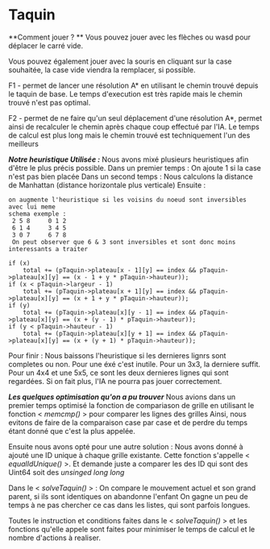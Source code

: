 # Taquin

**Comment jouer ? **
  Vous pouvez jouer avec les flèches ou wasd pour déplacer le carré vide.

  Vous pouvez également jouer avec la souris en cliquant sur la case souhaitée, la case vide viendra la remplacer, si possible.

  F1 - permet de lancer une résolution A* en utilisant le chemin trouvé depuis le taquin de base.
       Le temps d'execution est très rapide mais le chemin trouvé n'est pas optimal.

  F2 - permet de ne faire qu'un seul déplacement d'une résolution A*, permet ainsi de recalculer le chemin 
       après chaque coup effectué par l'IA. 
       Le temps de calcul est plus long mais le chemin trouvé est techniquement l'un des meilleurs


_**Notre heuristique Utilisée :**_
  Nous avons mixé plusieurs heuristiques afin d'être le plus précis possible.
  Dans un premier temps : 
      On ajoute 1 si la case n'est pas bien placée
  Dans un second temps :
      Nous calculons la distance de Manhattan (distance horizontale plus verticale)
  Ensuite :
     
	on augmente l'heuristique si les voisins du noeud sont inversibles avec lui meme 
	schema exemple : 
	 2 5 8     0 1 2
	 6 1 4     3 4 5
	 3 0 7     6 7 8
	 On peut observer que 6 & 3 sont inversibles et sont donc moins interessants a traiter

	if (x)
		total += (pTaquin->plateau[x - 1][y] == index && pTaquin->plateau[x][y] == (x - 1 + y * pTaquin->hauteur));
	if (x < pTaquin->largeur - 1)
		total += (pTaquin->plateau[x + 1][y] == index && pTaquin->plateau[x][y] == (x + 1 + y * pTaquin->hauteur));
	if (y)
		total += (pTaquin->plateau[x][y - 1] == index && pTaquin->plateau[x][y] == (x + (y - 1) * pTaquin->hauteur));
	if (y < pTaquin->hauteur - 1)
		total += (pTaquin->plateau[x][y + 1] == index && pTaquin->plateau[x][y] == (x + (y + 1) * pTaquin->hauteur));
          
  Pour finir :
      Nous baissons l'heuristique si les dernieres lignrs sont completes ou non.
      Pour une éxé c'est inutile.
      Pour un 3x3, la derniere suffit.
      Pour un 4x4 et une 5x5, ce sont les deux dernieres lignes qui sont regardées.
      Si on fait plus, l'IA ne pourra pas jouer correctement.


_**Les quelques optimisation qu'on a pu trouver**_
  Nous avions dans un premier temps optimisé la fonction de compariason de grille 
  en utilisant le fonction < *memcmp()* > pour comparer les lignes des grilles
  Ainsi, nous evitons de faire de la comparaison case par case et de perdre du temps étant donné que c'est la plus appelée.
  
  Ensuite nous avons opté pour une autre solution :
  Nous avons donné à ajouté une ID unique à chaque grille existante.
  Cette fonction s'appelle < *equalIdUnique()* >.
  Et demande juste a comparer les des ID qui sont des Uint64 soit des *unsinged long long*
  
  Dans le < *solveTaquin()* > :
    On compare le mouvement actuel et son grand parent, si ils sont identiques on abandonne l'enfant
		On gagne un peu de temps à ne pas chercher ce cas dans les listes, qui sont parfois longues. 
  
  Toutes le instruction et conditions faites dans le < *solveTaquin()* > et les fonctions qu'elle appele 
  sont faites pour minimiser le temps de calcul et le nombre d'actions à realiser.
    
  
  
  
